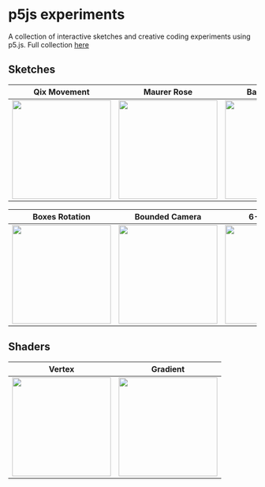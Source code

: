 # p5js experiments
A collection of interactive sketches and creative coding experiments using p5.js.
Full collection [here](https://editor.p5js.org/Inklementia/sketches)

## Sketches

| Qix Movement | Maurer Rose | Ball Reflection | Lerp Game |
| ------------ | ------------ | --------------- | ---------- |
| [<img src="https://github.com/user-attachments/assets/3bac92d0-57f9-4aea-8112-8a10b365990e" width="200">](https://editor.p5js.org/Inklementia/sketches/W38Mc8L9R) | [<img src="https://github.com/user-attachments/assets/b95f0754-9b41-4d9e-ac8a-f8fa028bf077" width="200">](https://editor.p5js.org/Inklementia/sketches/2xvGHu4ef) | [<img src="https://github.com/user-attachments/assets/3b115167-7c61-4c12-b61e-707c99c0e911" width="200">](https://editor.p5js.org/Inklementia/sketches/BallReflectionLinkHere) | [<img src="https://github.com/user-attachments/assets/2637a019-0664-4bea-8d51-dca9bb789885" width="200">](https://editor.p5js.org/Inklementia/sketches/o2jVNH5IO) |

| Boxes Rotation | Bounded Camera | 6-Sided Dice |
| -------------- | -------------- | ------------ |
| [<img src="https://github.com/user-attachments/assets/e8a846aa-4a02-46e9-9826-6b59db6fa5bf" width="200">](https://editor.p5js.org/Inklementia/sketches/P9O22EoP7) | [<img src="https://github.com/user-attachments/assets/e2325298-65f6-44c5-9cdd-9e6e9b629c40" width="200">](https://editor.p5js.org/Inklementia/sketches/BoXrKf80L) | [<img src="https://github.com/user-attachments/assets/7440707a-4709-493a-8cfc-0527ce8cc893" width="200">](https://editor.p5js.org/Inklementia/sketches/iKfT1EoBC) |


## Shaders 

| Vertex | Gradient |
| ------ | -------- |
| [<img src="https://github.com/user-attachments/assets/736d37b6-6975-4211-9aa7-5bd3f6459dfc" width="200">](https://editor.p5js.org/Inklementia/sketches/U4OL7DzkN) | [<img src="https://github.com/user-attachments/assets/9a7dd066-5ac5-45aa-8a88-2592159b9865" width="200">](https://editor.p5js.org/Inklementia/sketches/KDvaCKHNA) |
